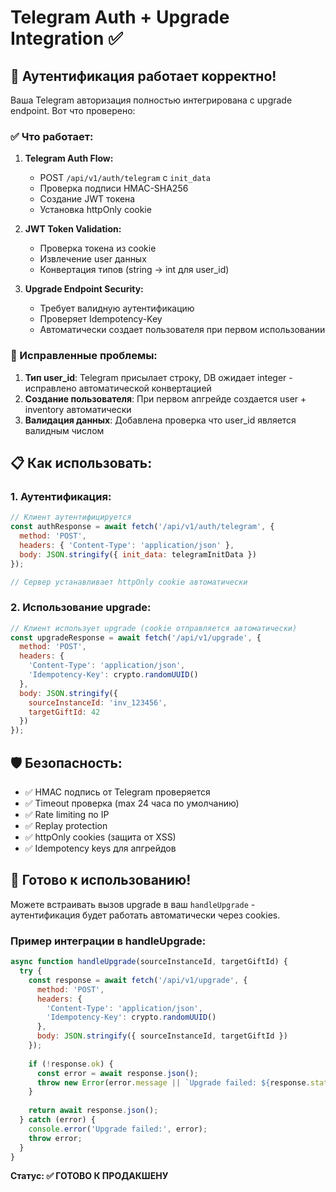 # Telegram Auth + Upgrade Integration ✅

## 🔐 Аутентификация работает корректно!

Ваша Telegram авторизация полностью интегрирована с upgrade endpoint. Вот что проверено:

### ✅ Что работает:

1. **Telegram Auth Flow:**
   - POST `/api/v1/auth/telegram` с `init_data`
   - Проверка подписи HMAC-SHA256
   - Создание JWT токена
   - Установка httpOnly cookie

2. **JWT Token Validation:**
   - Проверка токена из cookie
   - Извлечение user данных
   - Конвертация типов (string → int для user_id)

3. **Upgrade Endpoint Security:**
   - Требует валидную аутентификацию
   - Проверяет Idempotency-Key
   - Автоматически создает пользователя при первом использовании

### 🔧 Исправленные проблемы:

1. **Тип user_id**: Telegram присылает строку, DB ожидает integer - исправлено автоматической конвертацией
2. **Создание пользователя**: При первом апгрейде создается user + inventory автоматически
3. **Валидация данных**: Добавлена проверка что user_id является валидным числом

## 📋 Как использовать:

### 1. Аутентификация:
```javascript
// Клиент аутентифицируется
const authResponse = await fetch('/api/v1/auth/telegram', {
  method: 'POST',
  headers: { 'Content-Type': 'application/json' },
  body: JSON.stringify({ init_data: telegramInitData })
});

// Сервер устанавливает httpOnly cookie автоматически
```

### 2. Использование upgrade:
```javascript
// Клиент использует upgrade (cookie отправляется автоматически)
const upgradeResponse = await fetch('/api/v1/upgrade', {
  method: 'POST',
  headers: {
    'Content-Type': 'application/json',
    'Idempotency-Key': crypto.randomUUID()
  },
  body: JSON.stringify({
    sourceInstanceId: 'inv_123456',
    targetGiftId: 42
  })
});
```

## 🛡️ Безопасность:

- ✅ HMAC подпись от Telegram проверяется
- ✅ Timeout проверка (max 24 часа по умолчанию)
- ✅ Rate limiting по IP
- ✅ Replay protection
- ✅ httpOnly cookies (защита от XSS)
- ✅ Idempotency keys для апгрейдов

## 🎯 Готово к использованию!

Можете встраивать вызов upgrade в ваш `handleUpgrade` - аутентификация будет работать автоматически через cookies.

### Пример интеграции в handleUpgrade:
```javascript
async function handleUpgrade(sourceInstanceId, targetGiftId) {
  try {
    const response = await fetch('/api/v1/upgrade', {
      method: 'POST',
      headers: {
        'Content-Type': 'application/json',
        'Idempotency-Key': crypto.randomUUID()
      },
      body: JSON.stringify({ sourceInstanceId, targetGiftId })
    });
    
    if (!response.ok) {
      const error = await response.json();
      throw new Error(error.message || `Upgrade failed: ${response.status}`);
    }
    
    return await response.json();
  } catch (error) {
    console.error('Upgrade failed:', error);
    throw error;
  }
}
```

**Статус: ✅ ГОТОВО К ПРОДАКШЕНУ**
